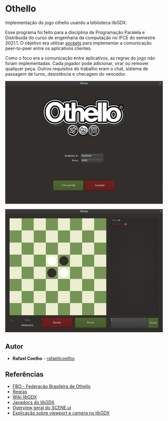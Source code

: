 # Othello

Implementação do jogo othello usando a biblioteca libGDX.

Esse programa foi feito para a disciplina de Programação Paralela e Distribuida do curso de engenharia da computação
no IFCE do semestre 2021.1.
O objetivo era utilizar [sockets](https://en.wikipedia.org/wiki/Berkeley_sockets) para implementar a comunicação
peer-to-peer entre os aplicativos clientes.

Como o foco era a comunicação entre aplicativos, as regras do jogo não foram implementadas. Cada jogador pode adicionar,
virar ou remover qualquer peça. Outros requisitos do trabalho eram o chat, sistema de passagem de turno, desistência e
checagem do vencedor.

<p align="center">
    <a href="https://raw.githubusercontent.com/rafaellcoellho/othello/main/menu.png">
		<img alt="tela do jogo" src="menu.png" width="600px">
	</a>
</p>

<p align="center">
	<a href="https://raw.githubusercontent.com/rafaellcoellho/othello/main/jogo.png">
		<img alt="menu inicial" src="jogo.png" width="600px">
	</a>
</p>

## Autor

* **Rafael Coelho** - [rafaellcoellho](https://github.com/rafaellcoellho)

## Referências 

+ [FBO - Federação Brasileira de Othello](http://www.othellobrasil.com.br/)
+ [Regras](https://www.youtube.com/watch?v=Ol3Id7xYsY4)
+ [Wiki libGDX](https://github.com/libgdx/libgdx/wiki)
+ [Javadocs do libGDX](https://libgdx.badlogicgames.com/ci/nightlies/docs/api/)
+ [Overview geral do SCENE.ui](https://rskupnik.github.io/libgdx-ui-overview)
+ [Explicação sobre viewport e camera no libGDX](https://stackoverflow.com/questions/40059360/difference-between-viewport-and-camera-in-libgdx)